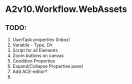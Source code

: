 # A2v10.Workflow.WebAssets

## TODO:

1. UserTask properties (Inbox)
1. Variable - Type, Dir
1. Script for all Elements
1. Zoom buttons on canvas  
1. Condition Properties
1. Expand/Collapse Properties panel
1. Add ACE-editor?
1. 
 
